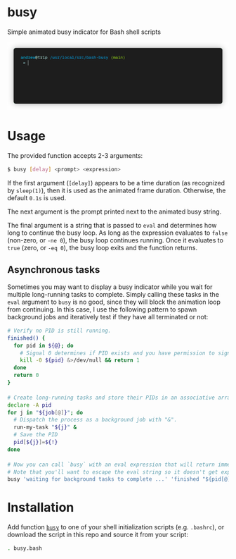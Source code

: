 # busy
Simple animated busy indicator for Bash shell scripts

![busy for 2 seconds](extra/demo.gif)

# Usage

The provided function accepts 2-3 arguments:

```bash
$ busy [delay] <prompt> <expression>
```

If the first argument (`[delay]`) appears to be a time duration (as recognized by `sleep(1)`), then it is used as the animated frame duration. Otherwise, the default `0.1s` is used.

The next argument is the prompt printed next to the animated busy string.

The final argument is a string that is passed to `eval` and determines how long to continue the busy loop. As long as the expression evaluates to `false` (non-zero, or `-ne 0`), the busy loop continues running. Once it evaluates to `true` (zero, or `-eq 0`), the busy loop exits and the function returns.

## Asynchronous tasks

Sometimes you may want to display a busy indicator while you wait for multiple long-running tasks to complete. Simply calling these tasks in the `eval` argument to `busy` is no good, since they will block the animation loop from continuing. In this case, I use the following pattern to spawn background jobs and iteratively test if they have all terminated or not:

```bash
# Verify no PID is still running.
finished() {
  for pid in ${@}; do
    # Signal 0 determines if PID exists and you have permission to signal it.
    kill -0 ${pid} &>/dev/null && return 1
  done
  return 0
}

# Create long-running tasks and store their PIDs in an associative array.
declare -A pid
for j in "${job[@]}"; do
  # Dispatch the process as a background job with "&".
  run-my-task "${j}" &
  # Save the PID
  pid[${j}]=${!}
done

# Now you can call `busy` with an eval expression that will return immediately.
# Note that you'll want to escape the eval string so it doesn't get expanded early.
busy 'waiting for background tasks to complete ...' 'finished "${pid[@]}"'
```

# Installation

Add function [`busy`](busy.bash) to one of your shell initialization scripts (e.g. `.bashrc`), or download the script in this repo and source it from your script:

```bash
. busy.bash
```
